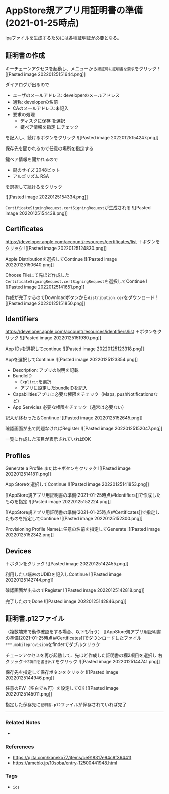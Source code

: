 # AppStore規アプリ用証明書の準備(2021-01-25時点)
ipaファイルを生成するためには各種証明証が必要となる。

## 証明書の作成
キーチェーンアクセスを起動し、メニューから`認証局に証明書を要求`をクリック
![[Pasted image 20220125151644.png]]

ダイアログが出るので
- ユーザのメールアドレス: developerのメールアドレス  
- 通称: developerの名前  
- CAのメールアドレス:未記入
- 要求の処理
	- ディスクに保存 を選択
	- 鍵ペア情報を指定 にチェック

を記入し、続けるボタンをクリック
![[Pasted image 20220125154247.png]]

保存先を聞かれるので任意の場所を指定する

鍵ペア情報を聞かれるので
- 鍵のサイズ 2048ビット
- アルゴリズム RSA

を選択して続けるをクリック

![[Pasted image 20220125154334.png]]


`CertificateSigningRequest.certSigningRequest`が生成される
![[Pasted image 20220125154438.png]]


## Certificates
https://developer.apple.com/account/resources/certificates/list 
＋ボタンをクリック
![[Pasted image 20220125124830.png]]

Apple Distributionを選択してContinue
![[Pasted image 20220125150640.png]]

Choose Fileにて先ほど作成した`CertificateSigningRequest.certSigningRequest`を選択してContinue
![[Pasted image 20220125141651.png]]

作成が完了するのでDownloadボタンから`distribution.cer`をダウンロード
![[Pasted image 20220125151850.png]]

## Identifiers
https://developer.apple.com/account/resources/identifiers/list
＋ボタンをクリック
![[Pasted image 20220125151930.png]]

App IDsを選択してcontinue
![[Pasted image 20220125123318.png]]

Appを選択してContinue
![[Pasted image 20220125123354.png]]

- Description: アプリの説明を記載
- BundleID
	- `Explicit`を選択
	- アプリに設定したbundleIDを記入
- Capabilitiesアプリに必要な権限をチェック（Maps, pushNotificationsなど）
- App Servicies 必要な権限をチェック（通常は必要ない）

記入が終わったらContinue
![[Pasted image 20220125152645.png]]

確認画面が出て問題なければRegister
![[Pasted image 20220125152047.png]]

一覧に作成した項目が表示されていればOK

## Profiles
Generate a Profile または＋ボタンをクリック
![[Pasted image 20220125141811.png]]

App Storeを選択してContinue
![[Pasted image 20220125141853.png]]

[[AppStore規アプリ用証明書の準備(2021-01-25時点)#Identifiers]]で作成したものを指定
![[Pasted image 20220125152224.png]]

[[AppStore規アプリ用証明書の準備(2021-01-25時点)#Certificates]]で指定したものを指定してContinue
![[Pasted image 20220125152300.png]]

Provisioning Profile Nameに任意の名前を指定してGenerate
![[Pasted image 20220125152342.png]]

## Devices
＋ボタンをクリック
![[Pasted image 20220125142455.png]]

利用したい端末のUDIDを記入しContinue
![[Pasted image 20220125142744.png]]

確認画面が出るのでRegister
![[Pasted image 20220125142818.png]]

完了したのでDone
![[Pasted image 20220125142846.png]]

## 証明書.p12ファイル
（複数端末で動作確認をする場合、以下も行う）
[[AppStore規アプリ用証明書の準備(2021-01-25時点)#Certificates]]でダウンロードしたファイル`***.mobileprovision`をfinderでダブルクリック

チェーンアクセスを再び起動して、先ほど作成した証明書の欄2項目を選択し
右クリック→`2項目を書き出す`をクリック
![[Pasted image 20220125144741.png]]

保存先を指定して保存ボタンをクリック
![[Pasted image 20220125144946.png]]

任意のPW（空白でも可）を設定してOK
![[Pasted image 20220125145011.png]]

指定した保存先に`証明書.p12`ファイルが保存されていれば完了

---
### Related Notes
- 

### References
- https://qiita.com/kaneko77/items/ce918317e94c9f36441f
- https://ameblo.jp/10soba/entry-12500441948.html

### Tags
- `ios`